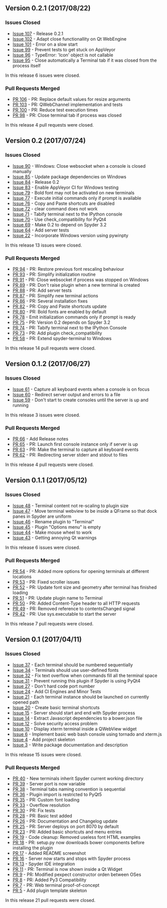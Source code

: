 ## Version 0.2.1 (2017/08/22)

### Issues Closed

* [Issue 107](https://github.com/spyder-ide/spyder-terminal/issues/107) - Release 0.2.1
* [Issue 102](https://github.com/spyder-ide/spyder-terminal/issues/102) - Adapt close functionallity on Qt WebEngine
* [Issue 101](https://github.com/spyder-ide/spyder-terminal/issues/101) - Error on a slow start
* [Issue 99](https://github.com/spyder-ide/spyder-terminal/issues/99) - Prevent tests to get stuck on AppVeyor
* [Issue 96](https://github.com/spyder-ide/spyder-terminal/issues/96) - TypeError: 'Icon' object is not callable
* [Issue 95](https://github.com/spyder-ide/spyder-terminal/issues/95) - Close automatically a Terminal tab if it was closed from the process itself

In this release 6 issues were closed.

### Pull Requests Merged

* [PR 106](https://github.com/spyder-ide/spyder-terminal/pull/106) - PR: Replace default values for resize arguments
* [PR 103](https://github.com/spyder-ide/spyder-terminal/pull/103) - PR: QWebChannel implementation and tests
* [PR 100](https://github.com/spyder-ide/spyder-terminal/pull/100) - PR: Reduce test execution times
* [PR 98](https://github.com/spyder-ide/spyder-terminal/pull/98) - PR: Close terminal tab if process was closed

In this release 4 pull requests were closed.

## Version 0.2 (2017/07/24)

### Issues Closed

* [Issue 90](https://github.com/spyder-ide/spyder-terminal/issues/90) - Windows: Close websocket when a console is closed manually
* [Issue 85](https://github.com/spyder-ide/spyder-terminal/issues/85) - Update package dependencies on Windows
* [Issue 84](https://github.com/spyder-ide/spyder-terminal/issues/84) - Release 0.2
* [Issue 83](https://github.com/spyder-ide/spyder-terminal/issues/83) - Enable AppVeyor CI for Windows testing
* [Issue 79](https://github.com/spyder-ide/spyder-terminal/issues/79) - Bold font may not be activated on new terminals
* [Issue 77](https://github.com/spyder-ide/spyder-terminal/issues/77) - Execute initial commands only if prompt is available
* [Issue 76](https://github.com/spyder-ide/spyder-terminal/issues/76) - Copy and Paste shortcuts are disabled
* [Issue 72](https://github.com/spyder-ide/spyder-terminal/issues/72) - clear command does not work
* [Issue 71](https://github.com/spyder-ide/spyder-terminal/issues/71) - Tabify terminal next to the IPython console
* [Issue 70](https://github.com/spyder-ide/spyder-terminal/issues/70) - Use check_compatibility for PyQt4
* [Issue 69](https://github.com/spyder-ide/spyder-terminal/issues/69) - Make 0.2 to depend on Spyder 3.2
* [Issue 64](https://github.com/spyder-ide/spyder-terminal/issues/64) - Add server tests
* [Issue 22](https://github.com/spyder-ide/spyder-terminal/issues/22) - Incorporate Windows version using pywinpty

In this release 13 issues were closed.

### Pull Requests Merged

* [PR 94](https://github.com/spyder-ide/spyder-terminal/pull/94) - PR: Restore previous font rescaling behaviour
* [PR 93](https://github.com/spyder-ide/spyder-terminal/pull/93) - PR: Simplify initialization routine
* [PR 91](https://github.com/spyder-ide/spyder-terminal/pull/91) - PR: Close websocket if process was stopped on Windows
* [PR 89](https://github.com/spyder-ide/spyder-terminal/pull/89) - PR: Don't raise plugin when a new terminal is created
* [PR 88](https://github.com/spyder-ide/spyder-terminal/pull/88) - PR: Add server tests
* [PR 87](https://github.com/spyder-ide/spyder-terminal/pull/87) - PR: Simplify new terminal actions
* [PR 86](https://github.com/spyder-ide/spyder-terminal/pull/86) - PR: Several installation fixes
* [PR 82](https://github.com/spyder-ide/spyder-terminal/pull/82) - PR: Copy and Paste shortcuts update
* [PR 80](https://github.com/spyder-ide/spyder-terminal/pull/80) - PR: Bold fonts are enabled by default
* [PR 78](https://github.com/spyder-ide/spyder-terminal/pull/78) - Emit initialization commands only if prompt is ready
* [PR 75](https://github.com/spyder-ide/spyder-terminal/pull/75) - PR: Version 0.2 depends on Spyder 3.2
* [PR 74](https://github.com/spyder-ide/spyder-terminal/pull/74) - PR: Tabify terminal next to the IPython Console
* [PR 73](https://github.com/spyder-ide/spyder-terminal/pull/73) - PR: Add plugin check_compatibility
* [PR 58](https://github.com/spyder-ide/spyder-terminal/pull/58) - PR: Extend spyder-terminal to Windows

In this release 14 pull requests were closed.

## Version 0.1.2 (2017/06/27)

### Issues Closed

* [Issue 61](https://github.com/spyder-ide/spyder-terminal/issues/61) - Capture all keyboard events when a console is on focus
* [Issue 60](https://github.com/spyder-ide/spyder-terminal/issues/60) - Redirect server output and errors to a file
* [Issue 59](https://github.com/spyder-ide/spyder-terminal/issues/59) - Don't start to create consoles until the server is up and running

In this release 3 issues were closed.

### Pull Requests Merged

* [PR 66](https://github.com/spyder-ide/spyder-terminal/pull/66) - Add Release notes
* [PR 65](https://github.com/spyder-ide/spyder-terminal/pull/65) - PR: Launch first console instance only if server is up
* [PR 63](https://github.com/spyder-ide/spyder-terminal/pull/63) - PR: Make the terminal to capture all keyboard events
* [PR 62](https://github.com/spyder-ide/spyder-terminal/pull/62) - PR: Redirecting server stderr and stdout to files

In this release 4 pull requests were closed.

## Version 0.1.1 (2017/05/12)

### Issues Closed

* [Issue 48](https://github.com/spyder-ide/spyder-terminal/issues/48) - Terminal content not re-scaling to plugin size
* [Issue 47](https://github.com/spyder-ide/spyder-terminal/issues/47) - Move terminal webview to be inside a QFrame so that dock panes in Spyder are uniform
* [Issue 46](https://github.com/spyder-ide/spyder-terminal/issues/46) - Rename plugin to "Terminal"
* [Issue 45](https://github.com/spyder-ide/spyder-terminal/issues/45) - Plugin "Options menu" is empty
* [Issue 44](https://github.com/spyder-ide/spyder-terminal/issues/44) - Make mouse wheel to work
* [Issue 43](https://github.com/spyder-ide/spyder-terminal/issues/43) - Getting annoying Qt warnings

In this release 6 issues were closed.

### Pull Requests Merged

* [PR 54](https://github.com/spyder-ide/spyder-terminal/pull/54) - PR: Added more options for opening terminals at different locations
* [PR 53](https://github.com/spyder-ide/spyder-terminal/pull/53) - PR: Fixed scroller issues
* [PR 52](https://github.com/spyder-ide/spyder-terminal/pull/52) - PR: Update font size and geometry after terminal has finished loading
* [PR 51](https://github.com/spyder-ide/spyder-terminal/pull/51) - PR: Update plugin name to Terminal
* [PR 50](https://github.com/spyder-ide/spyder-terminal/pull/50) - PR: Added Content-Type header to all HTTP requests
* [PR 49](https://github.com/spyder-ide/spyder-terminal/pull/49) - PR: Removed reference to contentsChanged signal
* [PR 42](https://github.com/spyder-ide/spyder-terminal/pull/42) - PR: Use sys.executable to start the server

In this release 7 pull requests were closed.


## Version 0.1 (2017/04/11)

### Issues Closed

* [Issue 37](https://github.com/spyder-ide/spyder-terminal/issues/37) - Each terminal should be numbered sequentially
* [Issue 34](https://github.com/spyder-ide/spyder-terminal/issues/34) - Terminals should use user-defined fonts
* [Issue 32](https://github.com/spyder-ide/spyder-terminal/issues/32) - Fix text overflow when commands fill all the terminal space
* [Issue 31](https://github.com/spyder-ide/spyder-terminal/issues/31) - Prevent running this plugin if Spyder is using PyQt4
* [Issue 27](https://github.com/spyder-ide/spyder-terminal/issues/27) - Don't hard code port number
* [Issue 24](https://github.com/spyder-ide/spyder-terminal/issues/24) - Add CI Engines and Minor Tests
* [Issue 21](https://github.com/spyder-ide/spyder-terminal/issues/21) - Each terminal instance should be launched on currently opened path
* [Issue 20](https://github.com/spyder-ide/spyder-terminal/issues/20) - Create basic terminal shortcuts
* [Issue 15](https://github.com/spyder-ide/spyder-terminal/issues/15) - Server should start and end with Spyder process
* [Issue 14](https://github.com/spyder-ide/spyder-terminal/issues/14) - Extract Javascript dependencies to a bower.json file
* [Issue 12](https://github.com/spyder-ide/spyder-terminal/issues/12) - Solve security access problem
* [Issue 10](https://github.com/spyder-ide/spyder-terminal/issues/10) - Display xterm terminal inside a QWebView widget
* [Issue 6](https://github.com/spyder-ide/spyder-terminal/issues/6) - Implement basic web bash console using tornado and xterm.js
* [Issue 4](https://github.com/spyder-ide/spyder-terminal/issues/4) - Add project skeleton
* [Issue 3](https://github.com/spyder-ide/spyder-terminal/issues/3) - Write package documentation and description

In this release 15 issues were closed.

### Pull Requests Merged

* [PR 40](https://github.com/spyder-ide/spyder-terminal/pull/40) - New terminals inherit Spyder current working directory
* [PR 39](https://github.com/spyder-ide/spyder-terminal/pull/39) - Server port is now variable
* [PR 38](https://github.com/spyder-ide/spyder-terminal/pull/38) - Terminal tabs naming convention is sequential
* [PR 36](https://github.com/spyder-ide/spyder-terminal/pull/36) - Plugin import is restricted to PyQt5
* [PR 35](https://github.com/spyder-ide/spyder-terminal/pull/35) - PR: Custom font loading
* [PR 33](https://github.com/spyder-ide/spyder-terminal/pull/33) - Overflow resolution
* [PR 30](https://github.com/spyder-ide/spyder-terminal/pull/30) - PR: Fix tests
* [PR 28](https://github.com/spyder-ide/spyder-terminal/pull/28) - PR: Basic test added
* [PR 26](https://github.com/spyder-ide/spyder-terminal/pull/26) - PR: Documentation and Changelog update
* [PR 25](https://github.com/spyder-ide/spyder-terminal/pull/25) - PR: Server deploys on port 8070 by default
* [PR 23](https://github.com/spyder-ide/spyder-terminal/pull/23) - PR: Added basic shortcuts and menu entries
* [PR 19](https://github.com/spyder-ide/spyder-terminal/pull/19) - Code cleanup: Removed useless font HTML examples
* [PR 18](https://github.com/spyder-ide/spyder-terminal/pull/18) - PR: setup.py now downloads bower components before installing the plugin
* [PR 17](https://github.com/spyder-ide/spyder-terminal/pull/17) - Added README screenshot
* [PR 16](https://github.com/spyder-ide/spyder-terminal/pull/16) - Server now starts and stops with Spyder process
* [PR 13](https://github.com/spyder-ide/spyder-terminal/pull/13) - Spyder IDE integration
* [PR 11](https://github.com/spyder-ide/spyder-terminal/pull/11) - PR: Terminal is now shown inside a Qt Widget
* [PR 9](https://github.com/spyder-ide/spyder-terminal/pull/9) - PR: Modified pexpect constructor orden between OSes
* [PR 8](https://github.com/spyder-ide/spyder-terminal/pull/8) - PR: Added Py3 Compatibility
* [PR 7](https://github.com/spyder-ide/spyder-terminal/pull/7) - PR: Web terminal proof-of-concept
* [PR 5](https://github.com/spyder-ide/spyder-terminal/pull/5) - Add plugin template skeleton

In this release 21 pull requests were closed.
